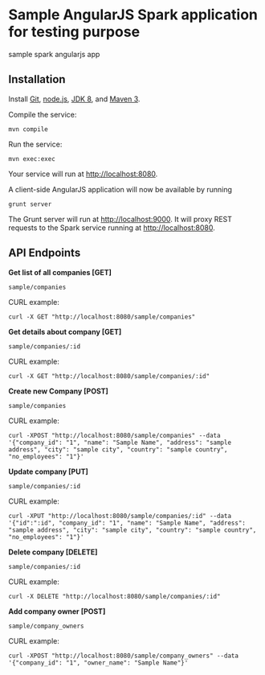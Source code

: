 # Sample AngularJS Spark application for testing purpose
sample spark angularjs app


## Installation

Install [Git](http://git-scm.com), [node.js](http://nodejs.org), [JDK 8](https://www.java.com), and [Maven 3](http://maven.apache.org/).

Compile the service:

    mvn compile

Run the service:

    mvn exec:exec

Your service will run at [http://localhost:8080](http://localhost:8080).

A client-side AngularJS application will now be available by running

    grunt server

The Grunt server will run at [http://localhost:9000](http://localhost:9000).  It will proxy REST requests to the Spark service running at [http://localhost:8080](http://localhost:8080).


API Endpoints
-----------

**Get list of all companies [GET]**

    sample/companies

CURL example:

```
curl -X GET "http://localhost:8080/sample/companies"
```


**Get details about company [GET]**

    sample/companies/:id

CURL example:

```
curl -X GET "http://localhost:8080/sample/companies/:id"
```

**Create new Company [POST]**

    sample/companies

CURL example:

```
curl -XPOST "http://localhost:8080/sample/companies" --data '{"company_id": "1", "name": "Sample Name", "address": "sample address", "city": "sample city", "country": "sample country", "no_employees": "1"}'
```

**Update company [PUT]**

    sample/companies/:id

CURL example:

```
curl -XPUT "http://localhost:8080/sample/companies/:id" --data '{"id":":id", "company_id": "1", "name": "Sample Name", "address": "sample address", "city": "sample city", "country": "sample country", "no_employees": "1"}'
```

**Delete company [DELETE]**

    sample/companies/:id

CURL example:

```
curl -X DELETE "http://localhost:8080/sample/companies/:id"
```


**Add company owner [POST]**

    sample/company_owners

CURL example:

```
curl -XPOST "http://localhost:8080/sample/company_owners" --data '{"company_id": "1", "owner_name": "Sample Name"}'
```
